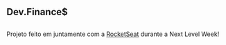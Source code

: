 ## Dev.Finance$

##

Projeto feito em juntamente com a [RocketSeat](https://www.rocketseat.com.br/) durante a Next Level Week!
